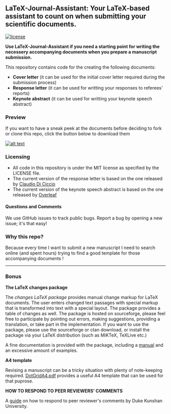 ## LaTeX-Journal-Assistant: Your LaTeX-based assistant to count on when submitting your scientific documents.

[![license](https://img.shields.io/github/license/mashape/apistatus.svg?maxAge=2592000)](https://github.com/GKalliatakis/LaTeX-Journal-Assistant/blob/master/LICENSE)

**Use LaTeX-Journal-Assistant if you need a starting point for writing the necessery accompanying documents when you prepare a manuscript submission.**

This repository contains code for the creating the following documents:

- **Cover letter** (it can be used for the initial cover letter required during the submission process)
- **Response letter** (it can be used for writting your responses to referees' reports)
- **Keynote abstract** (it can be used for writting your keynote speech abstract)


### Preview

If you want to have a sneak peek at the documents before deciding to fork or clone this repo, click the button below to download them

[![alt text](https://cdn2.iconfinder.com/data/icons/ios-7-icons/50/download2-24.png "download InitialCoverLetter")](https://github.com/GKalliatakis/LaTeX-Journal-Assistant/raw/master/InitialCoverLetter.pdf)

### Licensing
- All code in this repository is under the MIT license as specified by the LICENSE file.
- The current version of the response letter is based on the one released by [Claudio Di Ciccio](https://github.com/cdc08x/letter-2-reviewers-LaTeX-template)
- The current version of the keynote speech abstract is based on the one released by [Overleaf](https://www.overleaf.com/latex/templates/simple-single-page-abstract-template/kwzyytrntryp#.W5YvdXWnFhF)


#### Questions and Comments
We use GitHub issues to track public bugs. Report a bug by opening a new issue; it's that easy!


### Why this repo?
Because every time I want to submit a new manuscript I need to search online (and spent hours) trying to find a good template for those accompanying documents !

----

### Bonus

**The LaTeX changes package**

The _changes LaTeX package_ provides manual change markup for LaTeX documents. The user enters changed text passages with special markup
that is transformed into text with a special layout. The package provides a table of changes as well.
The package is hosted on sourceforge, please feel free to participate by pointing out errors,
making suggestions, providing a translation, or take part in the implementation.
If you want to use the package, please use the sourceforge or ctan download, or install the package via your
LaTeX distribution (such as MiKTeX, TeXLive etc.)

A fine documentation is provided with the package, including a [manual](https://github.com/GKalliatakis/LaTeX-Journal-Assistant/blob/master/changes-package/changes.english.pdf) and an excessive amount of examples.


**A4 template**

Revising a manuscript can be a tricky situation with plenty of note-keeping required.
[DotGridA4.pdf](https://github.com/GKalliatakis/LaTeX-Journal-Assistant/blob/master/DotGridA4.pdf) provides a useful A4 template that can be used for that puprose.


**HOW TO RESPOND TO PEER REVIEWERS’ COMMENTS**

A [guide](https://dukekunshan.edu.cn/sites/default/files/u587/Lecutres%20Yamey%202017%20How%20to%20respond%20to%20reviewers%E2%80%99%20comments.pdf) on how to respond to peer reviewer's comments by Duke Kunshan University.
